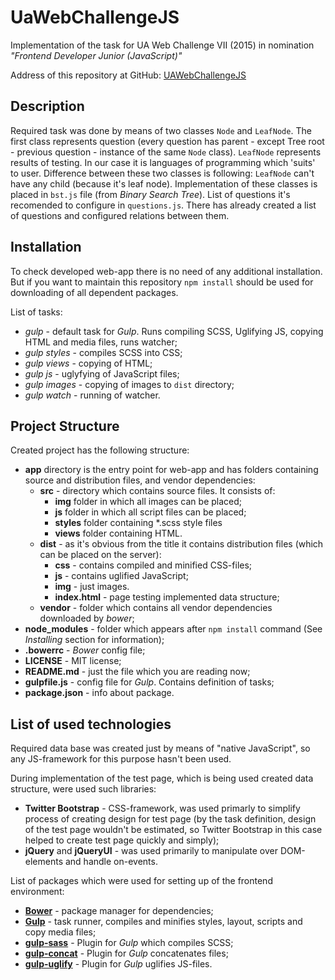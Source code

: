 # UaWebChallengeJS

Implementation of the task for UA Web Challenge VII (2015) in nomination *"Frontend Developer Junior (JavaScript)"*

Address of this repository at GitHub: [UAWebChallengeJS](https://github.com/BeatC/UaWebChallengeJS) 

## Description
Required task was done by means of two classes `Node` and `LeafNode`. The first class represents question (every question has parent - except Tree root - previous question - instance of the same `Node` class). `LeafNode` represents results of testing. In our case it is languages of programming which 'suits' to user. Difference between these two classes is following: `LeafNode` can't have any child (because it's leaf node). Implementation of these classes is placed in `bst.js` file (from *Binary Search Tree*). List of questions it's recomended to configure in `questions.js`. There has already created a list of questions and configured relations between them.

## Installation
To check developed web-app there is no need of any additional installation. But if you want to maintain this repository `npm install` should be used for downloading of all dependent packages.

List of tasks:
* _gulp_ - default task for *Gulp*. Runs compiling SCSS, Uglifying JS, copying HTML and media files, runs watcher;
* _gulp styles_ - compiles SCSS into CSS;
* _gulp views_ - copying of HTML;
* _gulp js_ - uglyfying of JavaScript files;
* _gulp images_ - copying of images to `dist` directory;
* _gulp watch_ - running of watcher.

## Project Structure
Created project has the following structure:
* __app__ directory is the entry point for web-app and has folders containing source and distribution files,
and vendor dependencies:
	* __src__ - directory which contains source files. It consists of:
		* __img__ folder in which all images can be placed;
		* __js__ folder in which all script files can be placed;
		* __styles__ folder containing *.scss style files
		* __views__ folder containing HTML.
	* __dist__ - as it's obvious from the title it contains distribution files (which can be placed on the server):
		* __css__ - contains compiled and minified CSS-files;
		* __js__ - contains uglified JavaScript;
		* __img__ - just images.
		* __index.html__ - page testing implemented data structure;
	* __vendor__ - folder which contains all vendor dependencies downloaded by *bower*;
* __node_modules__ - folder which appears after `npm install` command (See *Installing* section for information);
* __.bowerrc__ - *Bower* config file;
* __LICENSE__ - MIT license;
* __README.md__ - just the file which you are reading now;
* __gulpfile.js__ - config file for *Gulp*. Contains definition of tasks;
* __package.json__ - info about package.

## List of used technologies

Required data base was created just by means of "native JavaScript", so any JS-framework for this purpose hasn't been used.

During implementation of the test page, which is being used created data structure, were used such libraries:
* __Twitter Bootstrap__ - CSS-framework, was used primarly to simplify process of creating design for test page (by the task definition, design of the test page wouldn't be estimated, so Twitter Bootstrap in this case helped to create test page quickly and simply);
* __jQuery__ and __jQueryUI__ - was used primarily to manipulate over DOM-elements and handle on-events.

List of packages which were used for setting up of the frontend environment:
* [__Bower__](http://bower.io) - package manager for dependencies;
* [__Gulp__](http://gulpjs.com) - task runner, compiles and minifies styles, layout, scripts and copy media files;
* [__gulp-sass__](https://www.npmjs.com/package/gulp-sass) - Plugin for *Gulp* which compiles SCSS;
* [__gulp-concat__](https://www.npmjs.com/package/gulp-concat) - Plugin for *Gulp* concatenates files;
* [__gulp-uglify__](https://www.npmjs.com/package/gulp-uglify) - Plugin for *Gulp* uglifies JS-files.